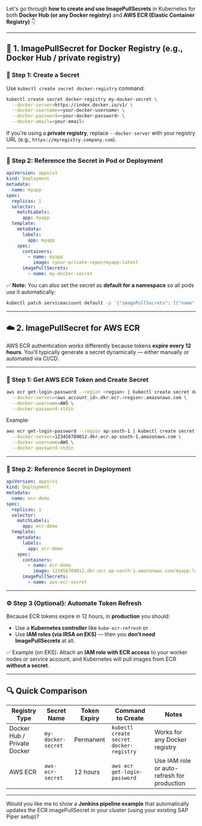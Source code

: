 Let's go through **how to create and use ImagePullSecrets** in Kubernetes for both **Docker Hub (or any Docker registry)** and **AWS ECR (Elastic Container Registry)** 👇

---

## 🐳 1. ImagePullSecret for **Docker Registry (e.g., Docker Hub / private registry)**

### 🔹 Step 1: Create a Secret

Use `kubectl create secret docker-registry` command:

```bash
kubectl create secret docker-registry my-docker-secret \
  --docker-server=https://index.docker.io/v1/ \
  --docker-username=<your-docker-username> \
  --docker-password=<your-docker-password> \
  --docker-email=<your-email>
```

If you’re using a **private registry**, replace `--docker-server` with your registry URL (e.g., `https://myregistry.company.com`).

---

### 🔹 Step 2: Reference the Secret in Pod or Deployment

```yaml
apiVersion: apps/v1
kind: Deployment
metadata:
  name: myapp
spec:
  replicas: 1
  selector:
    matchLabels:
      app: myapp
  template:
    metadata:
      labels:
        app: myapp
    spec:
      containers:
        - name: myapp
          image: <your-private-repo>/myapp:latest
      imagePullSecrets:
        - name: my-docker-secret
```

✅ **Note:**
You can also set the secret as **default for a namespace** so all pods use it automatically:

```bash
kubectl patch serviceaccount default -p '{"imagePullSecrets": [{"name": "my-docker-secret"}]}'
```

---

## ☁️ 2. ImagePullSecret for **AWS ECR**

AWS ECR authentication works differently because tokens **expire every 12 hours**.
You’ll typically generate a secret dynamically — either manually or automated via CI/CD.

---

### 🔹 Step 1: Get AWS ECR Token and Create Secret

```bash
aws ecr get-login-password --region <region> | kubectl create secret docker-registry aws-ecr-secret \
  --docker-server=<aws_account_id>.dkr.ecr.<region>.amazonaws.com \
  --docker-username=AWS \
  --docker-password-stdin
```

Example:

```bash
aws ecr get-login-password --region ap-south-1 | kubectl create secret docker-registry aws-ecr-secret \
  --docker-server=123456789012.dkr.ecr.ap-south-1.amazonaws.com \
  --docker-username=AWS \
  --docker-password-stdin
```

---

### 🔹 Step 2: Reference Secret in Deployment

```yaml
apiVersion: apps/v1
kind: Deployment
metadata:
  name: ecr-demo
spec:
  replicas: 1
  selector:
    matchLabels:
      app: ecr-demo
  template:
    metadata:
      labels:
        app: ecr-demo
    spec:
      containers:
        - name: ecr-demo
          image: 123456789012.dkr.ecr.ap-south-1.amazonaws.com/myapp:latest
      imagePullSecrets:
        - name: aws-ecr-secret
```

---

### ⚙️ Step 3 (Optional): Automate Token Refresh

Because ECR tokens expire in 12 hours, in **production** you should:

* Use a **Kubernetes controller** like `kube-ecr-refresh` or
* Use **IAM roles (via IRSA on EKS)** — then you **don’t need ImagePullSecrets** at all.

✅ Example (on EKS):
Attach an **IAM role with ECR access** to your worker nodes or service account, and Kubernetes will pull images from ECR **without a secret**.

---

## 🔍 Quick Comparison

| Registry Type               | Secret Name        | Token Expiry | Command to Create                       | Notes                                       |
| --------------------------- | ------------------ | ------------ | --------------------------------------- | ------------------------------------------- |
| Docker Hub / Private Docker | `my-docker-secret` | Permanent    | `kubectl create secret docker-registry` | Works for any Docker registry               |
| AWS ECR                     | `aws-ecr-secret`   | 12 hours     | `aws ecr get-login-password`            | Use IAM role or auto-refresh for production |

---

Would you like me to show a **Jenkins pipeline example** that automatically updates the ECR imagePullSecret in your cluster (using your existing SAP Piper setup)?
